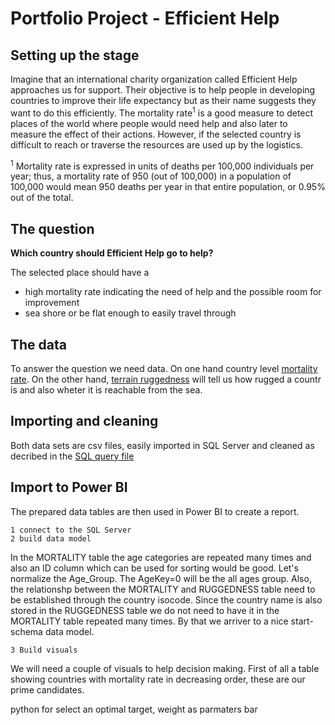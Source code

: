 # Portfolio Project - Efficient Help

## Setting up the stage

Imagine that an international charity organization called Efficient Help approaches us for support. Their objective is to help people in developing countries to improve their life expectancy but as their name suggests they want to do this efficiently. The mortality rate<sup>1</sup> is a good measure to detect places of the world where people would need help and also later to measure the effect of their actions. However, if the selected country is difficult to reach or traverse the resources are used up by the logistics. 

<sup>1</sup> Mortality rate is expressed in units of deaths per 100,000 individuals per year; thus, a mortality rate of 950 (out of 100,000) in a population of 100,000 would mean 950 deaths per year in that entire population, or 0.95% out of the total.

## The question

**Which country should Efficient Help go to help?**

The selected place should have a
  * high mortality rate indicating the need of help and the possible room for improvement
  * sea shore or be flat enough to easily travel through

## The data

To answer the question we need data. On one hand country level [mortality rate](https://public.tableau.com/app/sample-data/IHME_GBD_2010_MORTALITY_AGE_SPECIFIC_BY_COUNTRY_1970_2010.csv). On the other hand, [terrain ruggedness](https://diegopuga.org/data/rugged/) will tell us how rugged a countr is and also wheter it is reachable from the sea.

## Importing and cleaning

Both data sets are csv files, easily imported in SQL Server and cleaned as decribed in the [SQL query file](Portfolio_SQLQuery.sql)

## Import to Power BI

The prepared data tables are then used in Power BI to create a report.

	1 connect to the SQL Server
	2 build data model

In the MORTALITY table the age categories are repeated many times and also an ID column which can be used for sorting would be good. Let's normalize the Age_Group. The AgeKey=0 will be the all ages group.
Also, the relationshp between the MORTALITY and RUGGEDNESS table need to be established through the country isocode. Since the country name is also stored in the RUGGEDNESS table we do not need to have it in the MORTALITY table repeated many times. 
By that we arriver to a nice start-schema data model.

	3 Build visuals

We will need a couple of visuals to help decision making. First of all a table showing countries with mortality rate in decreasing order, these are our prime candidates.



python for select an optimal target, weight as parmaters bar